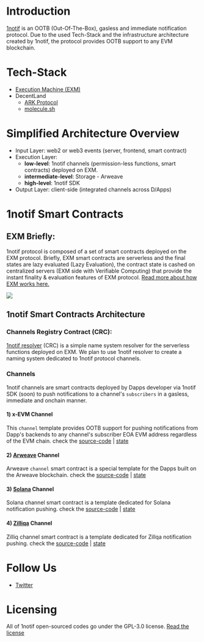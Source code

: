 Introduction
============

[1notif](https://1notif.net) is an OOTB (Out-Of-The-Box), gasless and immediate notification protocol. Due to the used Tech-Stack and the infrastructure architecture created by 1notif, the protocol provides OOTB support to any EVM blockchain.

Tech-Stack
==========

- [Execution Machine (EXM)](https://exm.dev)
- DecentLand
	- [ARK Protocol](https://ark.decent.land)
	- [molecule.sh](https://molecule.sh)

Simplified Architecture Overview
================================

- Input Layer: web2 or web3 events (server, frontend, smart contract)
- Execution Layer: 
	- **low-level**: 1notif channels (permission-less functions, smart contracts) deployed on EXM.
	- **intermediate-level**: Storage - Arweave
	- **high-level**: 1notif SDK
- Output Layer: client-side (integrated channels across D/Apps)

1notif Smart Contracts
======================
## EXM Briefly:
1notif protocol is composed of a set of smart contracts deployed on the EXM protocol. Briefly, EXM smart contracts are serverless and the final states are lazy evaluated (Lazy Evaluation), the contract state is cashed on centralized servers (EXM side with Verifiable Computing) that provide the instant finality & evaluation features of EXM protocol. [Read more about how EXM works here.](https://communitylabs.medium.com/execution-machine-explained-b6ca32d884d1)

![](https://miro.medium.com/max/828/1*f4VCJAxmJgw87ZI2ClYsRw.webp)

## 1notif Smart Contracts Architecture

### Channels Registry Contract (CRC):
[1notif resolver](https://github.com/1notif/1notif-resolver) (CRC) is a simple name system resolver for the serverless functions deployed on EXM. We plan to use 1notif resolver to create a naming system dedicated to 1notif protocol channels. 

### Channels
1notif channels are smart contracts deployed by Dapps developer via 1notif SDK (soon) to push notifications to a channel's `subscribers` in a gasless, immediate and onchain manner.

#### 1) x-EVM Channel
This `channel` template provides OOTB support for pushing notifications from Dapp's backends to any channel's subscriber EOA EVM address regardless of the EVM chain. check the [source-code](./contracts/source-codes/evm-channel.js) | [state](./contracts/states/evm-channel.json)

#### 2) [Arweave](https://arweave.org) Channel
Arweave `channel` smart contract is a special template for the Dapps built on the Arweave blockchain. check the [source-code](./contracts/source-codes/arweave-channel.js) | [state](./contracts/states/arweave-channel.json)

#### 3) [Solana](https://solana.com/) Channel
Solana channel smart contract is a template dedicated for Solana notification pushing. check the [source-code](./contracts/source-codes/sol-channel.js) | [state](./contracts/states/sol-channel.json)

#### 4) [Zilliqa](https://www.zilliqa.com/) Channel
Zilliq channel smart contract is a template dedicated for Zillqa notification pushing. check the [source-code](./contracts/source-codes/zil-channel.js) | [state](./contracts/states/zil-channel.json)

Follow Us
=========
- [Twitter](https://twitter.com/1notif)

Licensing
=========
All of 1notif open-sourced codes go under the GPL-3.0 license. [Read the license](./LICENSE)
